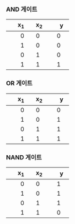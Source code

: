 ### AND 게이트
|　x<sub>1</sub>　　x<sub>2</sub>　|　y　|
|:--------:|:----:|
|　0　　0　|0|
|　1　　0　|0|
|　0　　1　|0|
|　1　　1　|1|

### OR 게이트
|　x<sub>1</sub>　　x<sub>2</sub>　|　y　|
|:--------:|:----:|
|　0　　0　|0|
|　1　　0　|1|
|　0　　1　|1|
|　1　　1　|1|

### NAND 게이트
|　x<sub>1</sub>　　x<sub>2</sub>　|　y　|
|:--------:|:----:|
|　0　　0　|1|
|　1　　0　|1|
|　0　　1　|1|
|　1　　1　|0|
